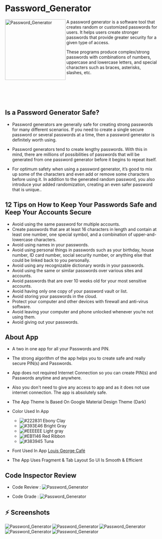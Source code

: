 # Password_Generator

<img align="left"  height="200px" width="200px" alt="Password_Generator"  src="https://i.imgur.com/5OeiWKd.png"/>

A password generator is a software tool that creates random or customized passwords for users. It helps users create stronger passwords that provide greater security for a given type of access.

These programs produce complex/strong passwords with combinations of numbers, uppercase and lowercase letters, and special characters such as braces, asterisks, slashes, etc.

</br></br>  
</br>  
## Is a Password Generator Safe?

- Password generators are generally safe for creating strong passwords for many different scenarios. If you need to create a single secure password or several passwords at a time, then a password generator is definitely worth using.

- Password generators tend to create lengthy passwords. With this in mind, there are millions of possibilities of passwords that will be generated from one password generator before it begins to repeat itself.

 - For optimum safety when using a password generator, it’s good to mix up some of the characters and even add or remove some characters before using it. In addition to the generated random password, you also introduce your added randomization, creating an even safer password that is unique..


## 12 Tips on How to Keep Your Passwords Safe and Keep Your Accounts Secure

- Avoid using the same password for multiple accounts.
- Create passwords that are at least 16 characters in length and contain at least one number, one special symbol, and a combination of upper-and-lowercase characters.
- Avoid using names in your passwords.
- Avoid using personal things in passwords such as your birthday, house number, ID card number, social security number, or anything else that could be linked back to you personally.
- Avoid using any recognizable dictionary words in your passwords.
- Avoid using the same or similar passwords over various sites and accounts.
- Avoid passwords that are over 10 weeks old for your most sensitive accounts.
- Avoid having only one copy of your password vault or list.
- Avoid storing your passwords in the cloud.
- Protect your computer and other devices with firewall and anti-virus software.
- Avoid leaving your computer and phone unlocked whenever you’re not using them.
- Avoid giving out your passwords.

##  About App 

- A two in one app for all your Passwords and PIN. 
- The strong algorithm of the app helps you to create safe and really secure PIN(s) and Passwords. 
- App does not required Internet Connection so you can create PIN(s) and Passwords anytime and anywhere.
- Also you don't need to give any access to app and as it does not use internet connection. The app is absolutely safe.


-  The App Theme Is Based On Google Material Design Theme (Dark)

- Color Used In App
    - ![#222831](https://via.placeholder.com/15/222831/000000?text=+) Ebony Clay  
    - ![#393E46](https://via.placeholder.com/15/393E46/000000?text=+) Bright Gray  
    - ![#EEEEEE](https://via.placeholder.com/15/EEEEEE/000000?text=+) Light gray  
    - ![#EB1146](https://via.placeholder.com/15/EB1146/000000?text=+) Red Ribbon  
    - ![#383945](https://via.placeholder.com/15/383945/000000?text=+) Tuna
    
- Font Used In App [Louis George Café](https://www.dafont.com/louis-george-caf.font)

- The App Uses Fragment & Tab Layout So UI Is Smooth & Efficient 


##  Code Inspector Review

-  Code Review : <img alt="Password_Generator"  src="https://www.code-inspector.com/project/17259/score/svg"/>

-  Code Grade : <img alt="Password_Generator"  src="https://www.code-inspector.com/project/17259/status/svg"/>


## :zap: Screenshots

  <img align="left" alt="Password_Generator"  src="https://imgur.com/skLTuiV.png">
  <img align="left" alt="Password_Generator"  src="https://imgur.com/CtKFnPM.png">
  <img align="left" alt="Password_Generator"  src="https://imgur.com/rr6UAd4.png">
  <img align="left" alt="Password_Generator"  src="https://imgur.com/I5MSH3m.png">
  <img align="left" alt="Password_Generator"  src="https://imgur.com/EuOjdCE.png">


<br />

